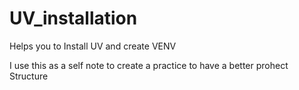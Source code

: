 # UV_installation

Helps you to Install UV and create VENV 

I use this as a self note to create a practice to have a better prohect Structure

